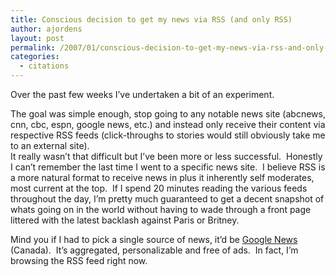 ```yaml
---
title: Conscious decision to get my news via RSS (and only RSS)
author: ajordens
layout: post
permalink: /2007/01/conscious-decision-to-get-my-news-via-rss-and-only-rss/
categories:
  - citations
---
```

Over the past few weeks I&#8217;ve undertaken a bit of an experiment.

The goal was simple enough, stop going to any notable news site (abcnews, cnn, cbc, espn, google news, etc.) and instead only receive their content via respective RSS feeds (click-throughs to stories would still obviously take me to an external site).  
It really wasn&#8217;t that difficult but I&#8217;ve been more or less successful.  Honestly I can&#8217;t remember the last time I went to a specific news site.  I believe RSS is a more natural format to receive news in plus it inherently self moderates, most current at the top.  If I spend 20 minutes reading the various feeds throughout the day, I&#8217;m pretty much guaranteed to get a decent snapshot of whats going on in the world without having to wade through a front page littered with the latest backlash against Paris or Britney.

Mind you if I had to pick a single source of news, it&#8217;d be [Google News][1] (Canada).  It&#8217;s aggregated, personalizable and free of ads.  In fact, I&#8217;m browsing the RSS feed right now.

 [1]: http://www.google.ca/news